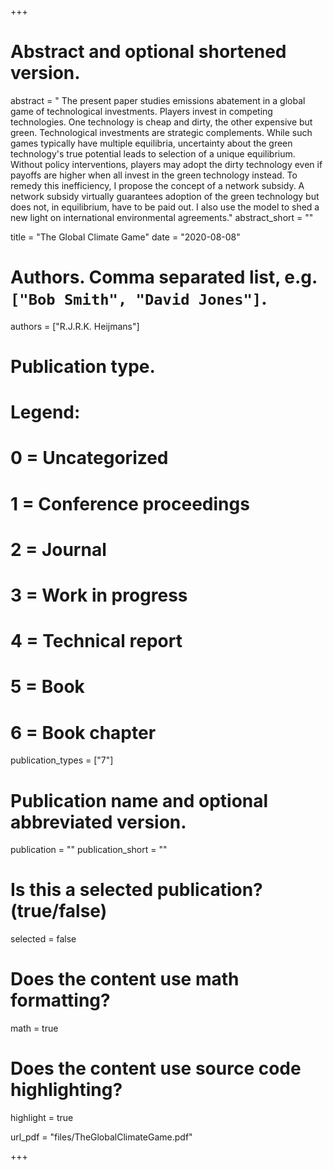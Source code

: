+++
# Abstract and optional shortened version.
abstract = "	The present paper studies emissions abatement in a global game of technological investments. Players invest in competing technologies. One technology is cheap and dirty, the other expensive but green. Technological investments are strategic complements. While such games typically have multiple equilibria, uncertainty about the green technology's true potential leads to selection of a unique equilibrium. Without policy interventions, players may adopt the dirty technology even if payoffs are higher when all invest in the green technology instead. To remedy this inefficiency, I propose the concept of a network subsidy. A network subsidy virtually guarantees adoption of the green technology but does not, in equilibrium, have to be paid out. I also use the model to shed a new light on international environmental agreements."
abstract_short = ""

title = "The Global Climate Game"
date = "2020-08-08"

# Authors. Comma separated list, e.g. `["Bob Smith", "David Jones"]`.
authors = ["R.J.R.K. Heijmans"]

# Publication type.
# Legend:
# 0 = Uncategorized
# 1 = Conference proceedings
# 2 = Journal
# 3 = Work in progress
# 4 = Technical report
# 5 = Book
# 6 = Book chapter
publication_types = ["7"]

# Publication name and optional abbreviated version.
publication = ""
publication_short = ""

# Is this a selected publication? (true/false)
selected = false


# Does the content use math formatting?
math = true

# Does the content use source code highlighting?
highlight = true

url_pdf = "files/TheGlobalClimateGame.pdf"



+++
